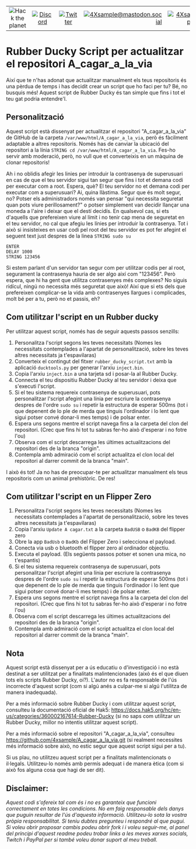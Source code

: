 |               |               |               |               |               |               |
|:-------------:|:-------------:|:-------------:|-------------:|-------------:|-------------:|
| ![Hack the planet](https://img.shields.io/badge/Hack-The%20Planet-orange) | [![Discord](https://img.shields.io/discord/667340023829626920?logo=discord)](https://discord.gg/ahVq54p) | [![Twitter](https://img.shields.io/twitter/follow/4xsample?style=social&logo=twitter)](https://twitter.com/4xsample/follow?screen_name=shields_io) | [![4Xsample@mastodon.social](https://img.shields.io/badge/Mastodon-@4Xsample-blueviolet?style=for-the-badge&logo=mastodon)](https://mastodon.social/@4Xsample) | [![4Xsample](https://img.shields.io/badge/Twitch-4Xsample-6441A4?style=for-the-badge&logo=twitch)](https://twitch.tv/4Xsample) | [![PayPal](https://img.shields.io/badge/PayPal-00457C?style=for-the-badge&logo=paypal&logoColor=white)](https://www.paypal.com/donate/?hosted_button_id=EFVMSRHVBNJP4) |

# Rubber Ducky Script per actualitzar el repositori A_cagar_a_la_via

Així que te n'has adonat que actualitzar manualment els teus repositoris és una pèrdua de temps i has decidit crear un script que ho faci per tu? Bé, no busquis més! Aquest script de Rubber Ducky és tan simple que fins i tot el teu gat podria entendre'l.

## Personalització

Aquest script està dissenyat per actualitzar el repositori "A_cagar_a_la_via" de GitHub de la carpeta `/var/www/html/A_cagar_a_la_via`, però és fàcilment adaptable a altres repositoris. Només has de canviar la ubicació del repositori a la línia `STRING cd /var/www/html/A_cagar_a_la_via`. Fes-ho servir amb moderació, però, no vull que et converteixis en un màquina de clonar repositoris!

Ah i no oblidis afegir les linies per introduir la contrasenya de superusuari en cas de que el teu servidor sigui tan segur que fins i tot et demana codi per executar com a root. Espera, què? El teu servidor no et demana codi per executar com a superusuari? Ai, quina llàstima. Segur que és molt segur, no? Potser els administradors només van pensar "qui necessita seguretat quan pots viure perillosament?" o potser simplement van decidir llançar una moneda a l'aire i deixar que el destí decidís. En qualsevol cas, si ets d'aquells que prefereixen viure al límit i no tenir cap mena de seguretat en el teu servidor, no cal que afegiu les línies per introduir la contrasenya.
Tot i això si insisteixes en usar codi pel root del teu servidor es pot fer afegint el seguent text just despres de la linea `STRING sudo su`

```plaintext
ENTER
DELAY 1000
STRING 123456
```

Si estem parlant d'un servidor tan segur com per utilitzar codis per al root, segurament la contrasenya hauria de ser algo així com "123456". Però espera, que hi ha gent que utilitza contrasenyes més complexes? No siguis ridícul, ningú no necessita més seguretat que això! Així que si ets dels que prefereixen complicar-se la vida amb contrasenyes llargues i complicades, molt bé per a tu, però no et passis, eh?

## Com utilitzar l'script en un Rubber ducky

Per utilitzar aquest script, només has de seguir aquests passos senzills:

1. Personalitza l'script segons les teves necessitats (Nomes les necessitats contemplades a l'apartat de personalització, sobre les teves altres necessitats ja t'espavilaras)
2. Converteix el contingut del fitxer `rubber_ducky_script.txt` amb la aplicació `ducktools.py` per generar l'arxiu `inject.bin`.
3. Copia l'arxiu `inject.bin` a una tarjeta sd i posar-la al Rubber Ducky.
4. Connecta el teu dispositiu Rubber Ducky al teu servidor i deixa que s'executi l'script.
5. Si el teu sistema requereix contrasenya de superusuari, pots personalitzar l'script afegint una línia per escriure la contrasenya despres de l'ordre `sudo su` i repetir la estructura de esperar 500ms (tot i que depenent de lo ple de merda que tinguis l'ordinador i lo lent que sigui potser convé donar-li mes temps) i de polsar enter. 
6. Espera uns segons mentre el script navega fins a la carpeta del clon del repositori. (Crec que fins hi tot tu sabras fer-ho això d'esperar i no fotre l'ou)
7. Observa com el script descarrega les últimes actualitzacions del repositori des de la branca "origin".
8. Contempla amb admiració com el script actualitza el clon local del repositori al darrer commit de la branca "main".

I això és tot! Ja no has de preocupar-te per actualitzar manualment els teus repositoris com un animal prehistòric. De res!

## Com utilitzar l'script en un Flipper Zero

1. Personalitza l'script segons les teves necessitats (Nomes les necessitats contemplades a l'apartat de personalització, sobre les teves altres necessitats ja t'espavilaras)
2. Copia l'arxiu ``Update A cagar.txt`` a la carpeta ``BadUSB`` o ``BadKB`` del flipper zero
3. Obre la app ``BadUsb`` o ``BadKb`` del Flipper Zero i selecciona el payload.
4. Conecta via usb o bluetooth el flipper zero al ordinador objectiu.
5. Executa el payload. (Els següents passos potser et sonen una mica, no t'espantis)
6. Si el teu sistema requereix contrasenya de superusuari, pots personalitzar l'script afegint una línia per escriure la contrasenya despres de l'ordre `sudo su` i repetir la estructura de esperar 500ms (tot i que depenent de lo ple de merda que tinguis l'ordinador i lo lent que sigui potser convé donar-li mes temps) i de polsar enter. 
7. Espera uns segons mentre el script navega fins a la carpeta del clon del repositori. (Crec que fins hi tot tu sabras fer-ho això d'esperar i no fotre l'ou)
8. Observa com el script descarrega les últimes actualitzacions del repositori des de la branca "origin".
9. Contempla amb admiració com el script actualitza el clon local del repositori al darrer commit de la branca "main".


## Nota

Aquest script està dissenyat per a ús educatiu o d'investigació i no està destinat a ser utilitzat per a finalitats malintencionades (això és el que diuen tots els scripts Rubber Ducky, oi?). L'autor no es fa responsable de l'ús incorrecte d'aquest script (com si algú anés a culpar-me si algú l'utilitza de manera inadequada).

Per a més informació sobre Rubber Ducky i com utilitzar aquest script, consulteu la documentació oficial de Hak5: https://docs.hak5.org/hc/en-us/categories/360002167614-Rubber-Ducky (si no saps com utilitzar un Rubber Ducky, millor no intentis utilitzar aquest script).

Per a més informació sobre el repositori "A_cagar_a_la_via", consulteu https://github.com/4xsample/A_cagar_a_la_via.git (si realment necessites més informació sobre això, no estic segur que aquest script sigui per a tu).

Si us plau, no utilitzeu aquest script per a finalitats malintencionats o il·legals. Utilitzeu-lo només amb permís adequat i de manera ètica (com si això fos alguna cosa que hagi de ser dit).

## Disclaimer: 
*Aquest codi s'ofereix tal com és i no es garanteix que funcioni correctament en totes les condicions. No em faig responsable dels danys que puguin resultar de l'ús d'aquesta informació. Utilitzeu-lo sota la vostra pròpia responsabilitat. Si teniu dubtes pregunteu i respondré al que pugui. Si voleu obrir proposar cambis podeu obrir fork i i voleu seguir-me, al panel del principi d'aquest readme podeu trobar links a les meves xarxes socials, Twitch i PayPal per si també voleu donar suport al meu treball.*